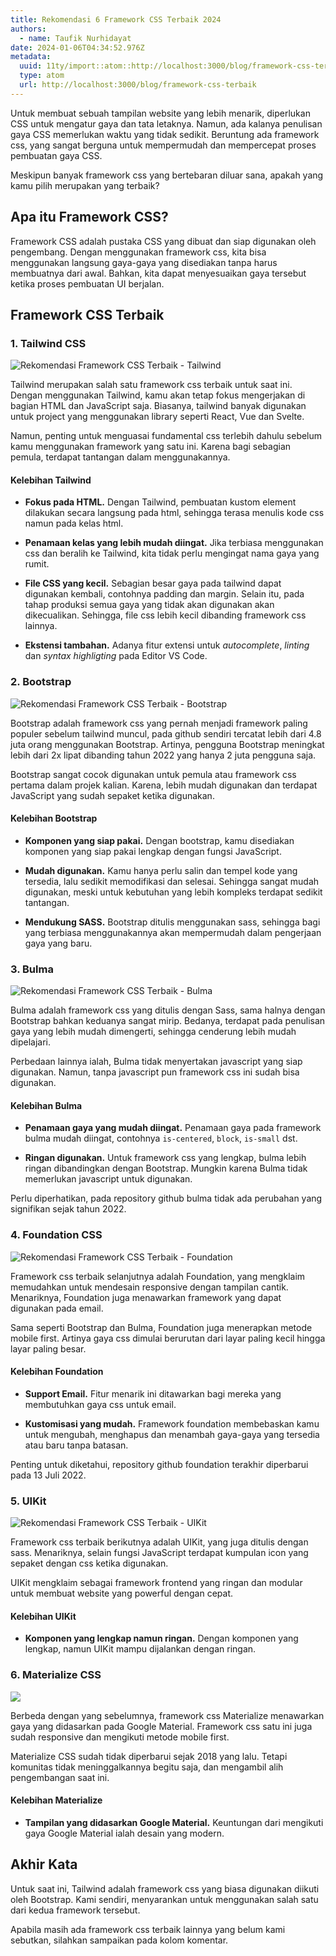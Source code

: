 ```yaml
---
title: Rekomendasi 6 Framework CSS Terbaik 2024
authors:
  - name: Taufik Nurhidayat
date: 2024-01-06T04:34:52.976Z
metadata:
  uuid: 11ty/import::atom::http://localhost:3000/blog/framework-css-terbaik
  type: atom
  url: http://localhost:3000/blog/framework-css-terbaik
---
```

Untuk membuat sebuah tampilan website yang lebih menarik, diperlukan CSS untuk mengatur gaya dan tata letaknya. Namun, ada kalanya penulisan gaya CSS memerlukan waktu yang tidak sedikit. Beruntung ada framework css, yang sangat berguna untuk mempermudah dan mempercepat proses pembuatan gaya CSS.

Meskipun banyak framework css yang bertebaran diluar sana, apakah yang kamu pilih merupakan yang terbaik?

## **Apa itu Framework CSS?**

Framework CSS adalah pustaka CSS yang dibuat dan siap digunakan oleh pengembang. Dengan menggunakan framework css, kita bisa menggunakan langsung gaya-gaya yang disediakan tanpa harus membuatnya dari awal. Bahkan, kita dapat menyesuaikan gaya tersebut ketika proses pembuatan UI berjalan.

## **Framework CSS Terbaik**

### **1\. Tailwind CSS**

![Rekomendasi Framework CSS Terbaik - Tailwind](assets/tailwind_drcpst-LdXgHRH4P3IT.webp)

Tailwind merupakan salah satu framework css terbaik untuk saat ini. Dengan menggunakan Tailwind, kamu akan tetap fokus mengerjakan di bagian HTML dan JavaScript saja. Biasanya, tailwind banyak digunakan untuk project yang menggunakan library seperti React, Vue dan Svelte.

Namun, penting untuk menguasai fundamental css terlebih dahulu sebelum kamu menggunakan framework yang satu ini. Karena bagi sebagian pemula, terdapat tantangan dalam menggunakannya.

#### **Kelebihan Tailwind**

-   **Fokus pada HTML.** Dengan Tailwind, pembuatan kustom element dilakukan secara langsung pada html, sehingga terasa menulis kode css namun pada kelas html.
    
-   **Penamaan kelas yang lebih mudah diingat.** Jika terbiasa menggunakan css dan beralih ke Tailwind, kita tidak perlu mengingat nama gaya yang rumit.
    
-   **File CSS yang kecil.** Sebagian besar gaya pada tailwind dapat digunakan kembali, contohnya padding dan margin. Selain itu, pada tahap produksi semua gaya yang tidak akan digunakan akan dikecualikan. Sehingga, file css lebih kecil dibanding framework css lainnya.
    
-   **Ekstensi tambahan.** Adanya fitur extensi untuk _autocomplete_, _linting_ dan _syntax highligting_ pada Editor VS Code.
    

### **2\. Bootstrap**

![Rekomendasi Framework CSS Terbaik - Bootstrap](assets/bootstrap_gkwmgx-rqY4A8KXGjX0.webp)

Bootstrap adalah framework css yang pernah menjadi framework paling populer sebelum tailwind muncul, pada github sendiri tercatat lebih dari 4.8 juta orang menggunakan Bootstrap. Artinya, pengguna Bootstrap meningkat lebih dari 2x lipat dibanding tahun 2022 yang hanya 2 juta pengguna saja.

Bootstrap sangat cocok digunakan untuk pemula atau framework css pertama dalam projek kalian. Karena, lebih mudah digunakan dan terdapat JavaScript yang sudah sepaket ketika digunakan.

#### **Kelebihan Bootstrap**

-   **Komponen yang siap pakai.** Dengan bootstrap, kamu disediakan komponen yang siap pakai lengkap dengan fungsi JavaScript.
    
-   **Mudah digunakan.** Kamu hanya perlu salin dan tempel kode yang tersedia, lalu sedikit memodifikasi dan selesai. Sehingga sangat mudah digunakan, meski untuk kebutuhan yang lebih kompleks terdapat sedikit tantangan.
    
-   **Mendukung SASS.** Bootstrap ditulis menggunakan sass, sehingga bagi yang terbiasa menggunakannya akan mempermudah dalam pengerjaan gaya yang baru.
    

### **3\. Bulma**

![Rekomendasi Framework CSS Terbaik - Bulma](assets/bulma_anvhx8-gjvp8OQPwPm3.webp)

Bulma adalah framework css yang ditulis dengan Sass, sama halnya dengan Bootstrap bahkan keduanya sangat mirip. Bedanya, terdapat pada penulisan gaya yang lebih mudah dimengerti, sehingga cenderung lebih mudah dipelajari.

Perbedaan lainnya ialah, Bulma tidak menyertakan javascript yang siap digunakan. Namun, tanpa javascript pun framework css ini sudah bisa digunakan.

#### **Kelebihan Bulma**

-   **Penamaan gaya yang mudah diingat.** Penamaan gaya pada framework bulma mudah diingat, contohnya `is-centered`, `block`, `is-small` dst.
    
-   **Ringan digunakan.** Untuk framework css yang lengkap, bulma lebih ringan dibandingkan dengan Bootstrap. Mungkin karena Bulma tidak memerlukan javascript untuk digunakan.
    

Perlu diperhatikan, pada repository github bulma tidak ada perubahan yang signifikan sejak tahun 2022.

### **4\. Foundation CSS**

![Rekomendasi Framework CSS Terbaik - Foundation](assets/foundation_pn1ryz-kv6XZrMG0o7A.webp)

Framework css terbaik selanjutnya adalah Foundation, yang mengklaim memudahkan untuk mendesain responsive dengan tampilan cantik. Menariknya, Foundation juga menawarkan framework yang dapat digunakan pada email.

Sama seperti Bootstrap dan Bulma, Foundation juga menerapkan metode mobile first. Artinya gaya css dimulai berurutan dari layar paling kecil hingga layar paling besar.

#### **Kelebihan Foundation**

-   **Support Email.** Fitur menarik ini ditawarkan bagi mereka yang membutuhkan gaya css untuk email.
    
-   **Kustomisasi yang mudah.** Framework foundation membebaskan kamu untuk mengubah, menghapus dan menambah gaya-gaya yang tersedia atau baru tanpa batasan.
    

Penting untuk diketahui, repository github foundation terakhir diperbarui pada 13 Juli 2022.

### **5\. UIKit**

![Rekomendasi Framework CSS Terbaik - UIKit](assets/uikit_y78lla-RLkJSI7Jy34z.webp)

Framework css terbaik berikutnya adalah UIKit, yang juga ditulis dengan sass. Menariknya, selain fungsi JavaScript terdapat kumpulan icon yang sepaket dengan css ketika digunakan.

UIKit mengklaim sebagai framework frontend yang ringan dan modular untuk membuat website yang powerful dengan cepat.

#### **Kelebihan UIKit**

-   **Komponen yang lengkap namun ringan.** Dengan komponen yang lengkap, namun UIKit mampu dijalankan dengan ringan.
    

### **6\. Materialize CSS**

![](assets/materialize_ablgge-XUz69a6cM3pu.webp)

Berbeda dengan yang sebelumnya, framework css Materialize menawarkan gaya yang didasarkan pada Google Material. Framework css satu ini juga sudah responsive dan mengikuti metode mobile first.

Materialize CSS sudah tidak diperbarui sejak 2018 yang lalu. Tetapi komunitas tidak meninggalkannya begitu saja, dan mengambil alih pengembangan saat ini.

#### **Kelebihan Materialize**

-   **Tampilan yang didasarkan Google Material.** Keuntungan dari mengikuti gaya Google Material ialah desain yang modern.
    

## **Akhir Kata**

Untuk saat ini, Tailwind adalah framework css yang biasa digunakan diikuti oleh Bootstrap. Kami sendiri, menyarankan untuk menggunakan salah satu dari kedua framework tersebut.

Apabila masih ada framework css terbaik lainnya yang belum kami sebutkan, silahkan sampaikan pada kolom komentar.